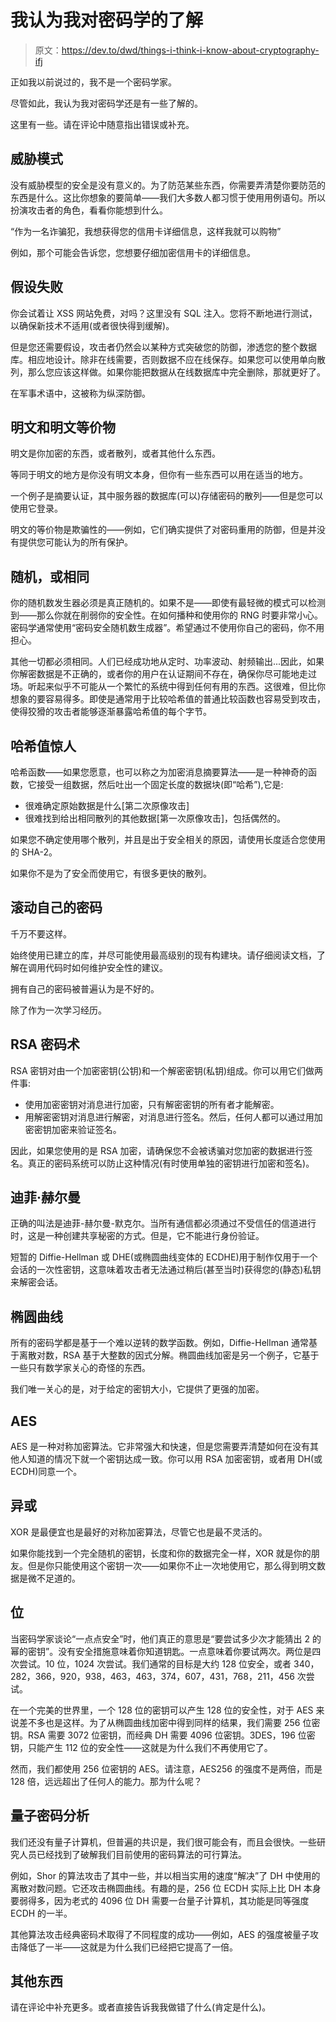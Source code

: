 # 我认为我对密码学的了解

> 原文：<https://dev.to/dwd/things-i-think-i-know-about-cryptography-ifj>

正如我以前说过的，我不是一个密码学家。

尽管如此，我认为我对密码学还是有一些了解的。

这里有一些。请在评论中随意指出错误或补充。

## 威胁模式

没有威胁模型的安全是没有意义的。为了防范某些东西，你需要弄清楚你要防范的东西是什么。这比你想象的要简单——我们大多数人都习惯于使用用例语句。所以扮演攻击者的角色，看看你能想到什么。

“作为一名诈骗犯，我想获得您的信用卡详细信息，这样我就可以购物”

例如，那个可能会告诉您，您想要仔细加密信用卡的详细信息。

## 假设失败

你会试着让 XSS 网站免费，对吗？这里没有 SQL 注入。您将不断地进行测试，以确保新技术不适用(或者很快得到缓解)。

但是您还需要假设，攻击者仍然会以某种方式突破您的防御，渗透您的整个数据库。相应地设计。除非在线需要，否则数据不应在线保存。如果您可以使用单向散列，那么您应该这样做。如果你能把数据从在线数据库中完全删除，那就更好了。

在军事术语中，这被称为纵深防御。

## 明文和明文等价物

明文是你加密的东西，或者散列，或者其他什么东西。

等同于明文的地方是你没有明文本身，但你有一些东西可以用在适当的地方。

一个例子是摘要认证，其中服务器的数据库(可以)存储密码的散列——但是您可以使用它登录。

明文的等价物是欺骗性的——例如，它们确实提供了对密码重用的防御，但是并没有提供您可能认为的所有保护。

## 随机，或相同

你的随机数发生器必须是真正随机的。如果不是——即使有最轻微的模式可以检测到——那么你就在削弱你的安全性。在如何播种和使用你的 RNG 时要非常小心。密码学通常使用“密码安全随机数生成器”。希望通过不使用你自己的密码，你不用担心。

其他一切都必须相同。人们已经成功地从定时、功率波动、射频输出...因此，如果你解密数据是不正确的，或者你的用户在认证期间不存在，确保你尽可能地走过场。听起来似乎不可能从一个繁忙的系统中得到任何有用的东西。这很难，但比你想象的要容易得多。即使是通常用于比较哈希值的普通比较函数也容易受到攻击，使得狡猾的攻击者能够逐渐暴露哈希值的每个字节。

## 哈希值惊人

哈希函数——如果您愿意，也可以称之为加密消息摘要算法——是一种神奇的函数，它接受一组数据，然后吐出一个固定长度的数据块(即“哈希”),它是:

*   很难确定原始数据是什么[第二次原像攻击]
*   很难找到给出相同散列的其他数据[第一次原像攻击]，包括偶然的。

如果您不确定使用哪个散列，并且是出于安全相关的原因，请使用长度适合您使用的 SHA-2。

如果你不是为了安全而使用它，有很多更快的散列。

## 滚动自己的密码

千万不要这样。

始终使用已建立的库，并尽可能使用最高级别的现有构建块。请仔细阅读文档，了解在调用代码时如何维护安全性的建议。

拥有自己的密码被普遍认为是不好的。

除了作为一次学习经历。

## RSA 密码术

RSA 密钥对由一个加密密钥(公钥)和一个解密密钥(私钥)组成。你可以用它们做两件事:

*   使用加密密钥对消息进行加密，只有解密密钥的所有者才能解密。
*   用解密密钥对消息进行解密，对消息进行签名。然后，任何人都可以通过用加密密钥加密来验证签名。

因此，如果您使用的是 RSA 加密，请确保您不会被诱骗对您加密的数据进行签名。真正的密码系统可以防止这种情况(有时使用单独的密钥进行加密和签名)。

## 迪菲·赫尔曼

正确的叫法是迪菲-赫尔曼-默克尔。当所有通信都必须通过不受信任的信道进行时，这是一种创建共享秘密的方式。但是，它不能进行身份验证。

短暂的 Diffie-Hellman 或 DHE(或椭圆曲线变体的 ECDHE)用于制作仅用于一个会话的一次性密钥，这意味着攻击者无法通过稍后(甚至当时)获得您的(静态)私钥来解密会话。

## 椭圆曲线

所有的密码学都是基于一个难以逆转的数学函数。例如，Diffie-Hellman 通常基于离散对数，RSA 基于大整数的因式分解。椭圆曲线加密是另一个例子，它基于一些只有数学家关心的奇怪的东西。

我们唯一关心的是，对于给定的密钥大小，它提供了更强的加密。

## AES

AES 是一种对称加密算法。它非常强大和快速，但是您需要弄清楚如何在没有其他人知道的情况下就一个密钥达成一致。你可以用 RSA 加密密钥，或者用 DH(或 ECDH)同意一个。

## 异或

XOR 是最便宜也是最好的对称加密算法，尽管它也是最不灵活的。

如果你能找到一个完全随机的密钥，长度和你的数据完全一样，XOR 就是你的朋友。但是你只能使用这个密钥一次——如果你不止一次地使用它，那么得到明文数据是微不足道的。

## 位

当密码学家谈论“一点点安全”时，他们真正的意思是“要尝试多少次才能猜出 2 的幂的密钥”。没有安全措施意味着你知道钥匙。一点意味着你要试两次。两位是四次尝试。10 位，1024 次尝试。我们通常的目标是大约 128 位安全，或者 340，282，366，920，938，463，463，374，607，431，768，211，456 次尝试。

在一个完美的世界里，一个 128 位的密钥可以产生 128 位的安全性，对于 AES 来说差不多也是这样。为了从椭圆曲线加密中得到同样的结果，我们需要 256 位密钥。RSA 需要 3072 位密钥，而经典 DH 需要 4096 位密钥。3DES，196 位密钥，只能产生 112 位的安全性——这就是为什么我们不再使用它了。

然而，我们都使用 256 位密钥的 AES。请注意，AES256 的强度不是两倍，而是 128 倍，远远超出了任何人的能力。那为什么呢？

## 量子密码分析

我们还没有量子计算机，但普遍的共识是，我们很可能会有，而且会很快。一些研究人员已经找到了破解我们目前使用的密码算法的可行算法。

例如，Shor 的算法攻击了其中一些，并以相当实用的速度“解决”了 DH 中使用的离散对数问题。它还攻击椭圆曲线。有趣的是，256 位 ECDH 实际上比 DH 本身要弱得多，因为老式的 4096 位 DH 需要一台量子计算机，其功能是同等强度 ECDH 的一半。

其他算法攻击经典密码术取得了不同程度的成功——例如，AES 的强度被量子攻击降低了一半——这就是为什么我们已经把它提高了一倍。

## 其他东西

请在评论中补充更多。或者直接告诉我我做错了什么(肯定是什么)。